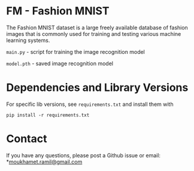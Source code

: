 # FM - Fashion MNIST

The Fashion MNIST dataset is a large freely available database of fashion images that is commonly used for training and testing various machine learning systems.

`main.py` - script for training the image recognition model

`model.pth` - saved image recognition model


# Dependencies and Library Versions

For specific lib versions, see `requirements.txt` and install them with

`pip install -r requirements.txt`


# Contact
If you have any questions, please post a Github issue or email: *moukhamet.ramil@gmail.com
